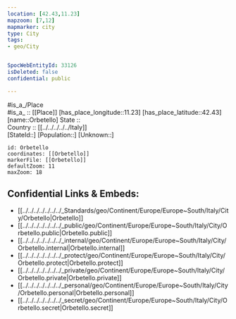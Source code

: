 ```yaml
---
location: [42.43,11.23] 
mapzoom: [7,12] 
mapmarker: city 
type: City
tags:
- geo/City


SpocWebEntityId: 33126
isDeleted: false
confidential: public

---
```

#is_a_/Place  
#is_a_ :: [[Place]] 
[has_place_longitude::11.23] 
[has_place_latitude::42.43] 
[name::Orbetello] 
State ::  
Country :: [[../../../../../Italy]]  
[StateId::] 
[Population::] 
[Unknown::] 


```leaflet
id: Orbetello
coordinates: [[Orbetello]] 
markerFile: [[Orbetello]] 
defaultZoom: 11 
maxZoom: 18
```


## Confidential Links & Embeds: 
- [[../../../../../../../_Standards/geo/Continent/Europe/Europe~South/Italy/City/Orbetello|Orbetello]] 
- [[../../../../../../../_public/geo/Continent/Europe/Europe~South/Italy/City/Orbetello.public|Orbetello.public]] 
- [[../../../../../../../_internal/geo/Continent/Europe/Europe~South/Italy/City/Orbetello.internal|Orbetello.internal]] 
- [[../../../../../../../_protect/geo/Continent/Europe/Europe~South/Italy/City/Orbetello.protect|Orbetello.protect]] 
- [[../../../../../../../_private/geo/Continent/Europe/Europe~South/Italy/City/Orbetello.private|Orbetello.private]] 
- [[../../../../../../../_personal/geo/Continent/Europe/Europe~South/Italy/City/Orbetello.personal|Orbetello.personal]] 
- [[../../../../../../../_secret/geo/Continent/Europe/Europe~South/Italy/City/Orbetello.secret|Orbetello.secret]] 
